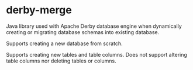 derby-merge
===========

Java library used with Apache Derby database engine when dynamically
creating or migrating database schemas into existing database.

Supports creating a new database from scratch.

Supports creating new tables and table columns. Does not support altering
table columns nor deleting tables or columns.
